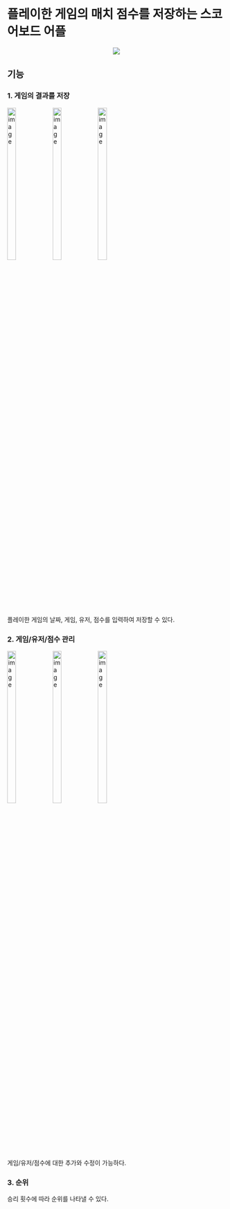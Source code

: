 # 플레이한 게임의 매치 점수를 저장하는 스코어보드 어플
<div align="center">
  <img src="https://img.shields.io/badge/Android-3DDC84?style=for-the-badge&logo=Android&logoColor=white">
</div>

## 기능
### 1. 게임의 결과를 저장
<div>
  <img alt="image" src="https://user-images.githubusercontent.com/110277768/222738901-7a32e7b2-a91e-4ad6-aff8-54ac9a98bebd.png" width="20%" height="30%">
  <img alt="image" src="https://user-images.githubusercontent.com/110277768/222738853-3126a9e0-ca5f-4775-967f-e7fc5ed5a10d.png" width="20%" height="30%">
  <img alt="image" src="https://user-images.githubusercontent.com/110277768/222738800-126f5475-2da6-487a-b4db-0e63cc96b16d.png" width="20%" height="30%">
</div>
플레이한 게임의 날짜, 게임, 유저, 점수를 입력하여 저장할 수 있다.

### 2. 게임/유저/점수 관리
<div>
  <img alt="image" src="https://user-images.githubusercontent.com/110277768/222738426-ae54fa6a-ec24-475d-9be4-343b9b9b52ef.png" width="20%" height="30%">
  <img alt="image" src="https://user-images.githubusercontent.com/110277768/222738514-d08530bf-4d5e-48f5-b053-a04d05d8f2c3.png" width="20%" height="30%">
  <img alt="image" src="https://user-images.githubusercontent.com/110277768/222738235-22df9844-e59f-4a4e-9d51-f5b735382fd3.png" width="20%" height="30%">
</div>
게임/유저/점수에 대한 추가와 수정이 가능하다.

### 3. 순위

승리 횟수에 따라 순위를 나타낼 수 있다.
